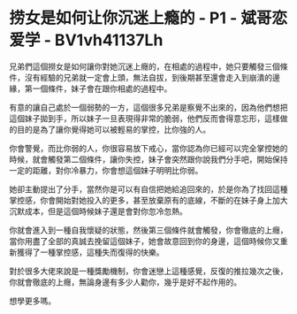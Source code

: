 # 捞女是如何让你沉迷上瘾的 - P1 - 斌哥恋爱学 - BV1vh41137Lh

兄弟們這個撈女是如何讓你對她沉迷上癮的，在相處的過程中，她只要觸發三個條件，沒有經驗的兄弟就一定會上頭，無法自拔，到後期甚至還會走入到崩潰的邊緣，第一個條件，妹子會在跟你相處的過程中。

有意的讓自己處於一個弱勢的一方，這個很多兄弟是察覺不出來的，因為他們想把這個妹子拋到手，所以妹子一旦表現得非常的脆弱，他們反而會得意忘形，這樣做的目的是為了讓你覺得她可以被輕易的掌控，比你強的人。

你會警覺，而比你弱的人，你很容易放下戒心，當你認為你已經可以完全掌控她的時候，就會觸發第二個條件，讓你失控，妹子會突然跟你說我們分手吧，開始保持一定的距離，對你冷暴力，你會想這個妹子明明比你弱。

她卻主動提出了分手，當然你是可以有自信把她給追回來的，於是你為了找回這種掌控感，你會開始對她投入的更多，甚至放棄原有的底線，不斷的在妹子身上加大沉默成本，但是這個時候妹子還是會對你忽冷忽熱。

你就會進入到一種自我懷疑的狀態，然後第三個條件就會觸發，你會徹底的上癮，當你用盡了全部的真誠去挽留這個妹子，她會故意回到你的身邊，這個時候你又重新獲得了一種掌控感，這種失而復得的快樂。

對於很多大佬來說是一種獎勵機制，你會迷戀上這種感覺，反復的推拉幾次之後，你就會徹底的上癮，無論身邊有多少人勸你，幾乎是好不起作用的。

想學更多嗎。